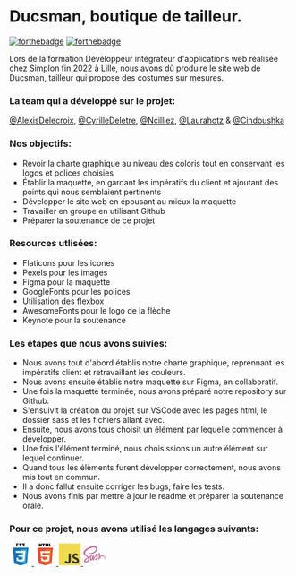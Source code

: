 # Ducsman, boutique de tailleur.

[![forthebadge](http://forthebadge.com/images/badges/built-with-love.svg)](http://forthebadge.com)  [![forthebadge](http://forthebadge.com/images/badges/powered-by-electricity.svg)](http://forthebadge.com)

Lors de la formation Dévéloppeur intégrateur d'applications web réalisée chez Simplon fin 2022 à Lille, nous avons dû produire le site web de Ducsman, tailleur qui propose des costumes sur mesures.

### La team qui a développé sur le projet:

<a href="https://github.com/Alexisdelecroix" alt="lien vers le github de Alexis">@AlexisDelecroix</a>, <a href="https://github.com/CyrilleDeletre" alt="lien vers le github de Cyrille">@CyrilleDeletre</a>, <a href="https://github.com/ncilliez" alt="lien vers le github de Nicolas">@Ncilliez</a>, <a href="https://github.com/laurahotz" alt="lien vers le github de Laura"> @Laurahotz</a> & <a href="https://github.com/cindoushka" alt="lien vers le github de Cindy">@Cindoushka</a>

### Nos objectifs: 

<ul>
<li>Revoir la charte graphique au niveau des coloris tout en conservant les logos et polices choisies</li>
<li>Établir la maquette, en gardant les impératifs du client et ajoutant des points qui nous semblaient pertinents</li>
<li>Développer le site web en épousant au mieux la maquette</li>
<li>Travailler en groupe en utilisant Github</li>
<li>Préparer la soutenance de ce projet</li>
</ul>

### Resources utlisées: 

<ul>
<li>Flaticons pour les icones</li>
<li>Pexels pour les images</li>
<li>Figma pour la maquette</li>
<li>GoogleFonts pour les polices</li>
<li>Utilisation des flexbox</li>
<li>AwesomeFonts pour le logo de la flèche</li>
<li>Keynote pour la soutenance</li>
</ul>

### Les étapes que nous avons suivies:

<ul>
<li>Nous avons tout d'abord établis notre charte graphique, reprennant les impératifs client et retravaillant les couleurs.</li>
<li>Nous avons ensuite établis notre maquette sur Figma, en collaboratif.</li>
<li>Une fois la maquette terminée, nous avons préparé notre repository sur Github.</li>
<li>S'ensuivit la création du projet sur VSCode avec les pages html, le dossier sass et les fichiers allant avec.</li>
<li>Ensuite, nous avons tous choisit un élément par lequelle commencer à développer.</li>
<li>Une fois l'élément terminé, nous choisissions un autre élément sur lequel continuer.</li>
<li>Quand tous les élèments furent développer correctement, nous avons mis tout en commun.</li>
<li>Il a donc fallut ensuite corriger les bugs, faire les tests.</li>
<li>Nous avons finis par mettre à jour le readme et préparer la soutenance orale.</li>
</ul>


### Pour ce projet, nous avons utilisé les langages suivants: 

<p align="left"> <a href="https://www.w3schools.com/css/" target="_blank" rel="noreferrer"> <img src="https://raw.githubusercontent.com/devicons/devicon/master/icons/css3/css3-original-wordmark.svg" alt="css3" width="40" height="40"/> </a> <a href="https://www.w3.org/html/" target="_blank" rel="noreferrer"> <img src="https://raw.githubusercontent.com/devicons/devicon/master/icons/html5/html5-original-wordmark.svg" alt="html5" width="40" height="40"/> </a> <a href="https://developer.mozilla.org/en-US/docs/Web/JavaScript" target="_blank" rel="noreferrer"> <img src="https://raw.githubusercontent.com/devicons/devicon/master/icons/javascript/javascript-original.svg" alt="javascript" width="40" height="40"/> </a> <a href="https://sass-lang.com" target="_blank" rel="noreferrer"> <img src="https://raw.githubusercontent.com/devicons/devicon/master/icons/sass/sass-original.svg" alt="sass" width="40" height="40"/> </a> </p>
